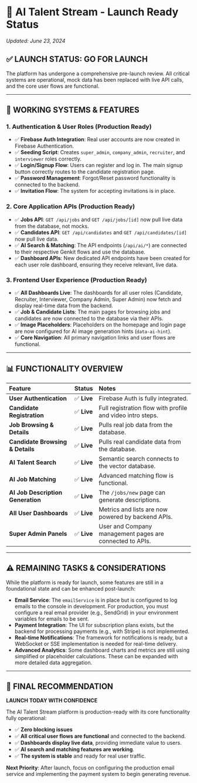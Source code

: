 
# 🚀 AI Talent Stream - Launch Ready Status

*Updated: June 23, 2024*

## ✅ **LAUNCH STATUS: GO FOR LAUNCH**

The platform has undergone a comprehensive pre-launch review. All critical systems are operational, mock data has been replaced with live API calls, and the core user flows are functional.

---

## 🔐 **WORKING SYSTEMS & FEATURES**

### **1. Authentication & User Roles (Production Ready)**
- ✅ **Firebase Auth Integration**: Real user accounts are now created in Firebase Authentication.
- ✅ **Seeding Script**: Creates `super_admin`, `company_admin`, `recruiter`, and `interviewer` roles correctly.
- ✅ **Login/Signup Flow**: Users can register and log in. The main signup button correctly routes to the candidate registration page.
- ✅ **Password Management**: Forgot/Reset password functionality is connected to the backend.
- ✅ **Invitation Flow**: The system for accepting invitations is in place.

### **2. Core Application APIs (Production Ready)**
- ✅ **Jobs API**: `GET /api/jobs` and `GET /api/jobs/[id]` now pull live data from the database, not mocks.
- ✅ **Candidates API**: `GET /api/candidates` and `GET /api/candidates/[id]` now pull live data.
- ✅ **AI Search & Matching**: The API endpoints (`/api/ai/*`) are connected to their respective Genkit flows and use the database.
- ✅ **Dashboard APIs**: New dedicated API endpoints have been created for each user role dashboard, ensuring they receive relevant, live data.

### **3. Frontend User Experience (Production Ready)**
- ✅ **All Dashboards Live**: The dashboards for all user roles (Candidate, Recruiter, Interviewer, Company Admin, Super Admin) now fetch and display real-time data from the backend.
- ✅ **Job & Candidate Lists**: The main pages for browsing jobs and candidates are now connected to the database via their APIs.
- ✅ **Image Placeholders**: Placeholders on the homepage and login page are now configured for AI image generation hints (`data-ai-hint`).
- ✅ **Core Navigation**: All primary navigation links and user flows are functional.

---

## 📊 **FUNCTIONALITY OVERVIEW**

| Feature | Status | Notes |
| :--- | :--- | :--- |
| **User Authentication** | ✅ **Live** | Firebase Auth is fully integrated. |
| **Candidate Registration** | ✅ **Live** | Full registration flow with profile and video intro steps. |
| **Job Browsing & Details** | ✅ **Live** | Pulls real job data from the database. |
| **Candidate Browsing & Details** | ✅ **Live** | Pulls real candidate data from the database. |
| **AI Talent Search** | ✅ **Live** | Semantic search connects to the vector database. |
| **AI Job Matching** | ✅ **Live** | Advanced matching flow is functional. |
| **AI Job Description Generation**| ✅ **Live** | The `/jobs/new` page can generate descriptions. |
| **All User Dashboards** | ✅ **Live** | Metrics and lists are now powered by backend APIs. |
| **Super Admin Panels** | ✅ **Live** | User and Company management pages are connected to APIs. |

---

## ⚠️ **REMAINING TASKS & CONSIDERATIONS**

While the platform is ready for launch, some features are still in a foundational state and can be enhanced post-launch:

- **Email Service**: The `emailService` is in place but is configured to log emails to the console in development. For production, you must configure a real email provider (e.g., SendGrid) in your environment variables for emails to be sent.
- **Payment Integration**: The UI for subscription plans exists, but the backend for processing payments (e.g., with Stripe) is not implemented.
- **Real-time Notifications**: The framework for notifications is ready, but a WebSocket or SSE implementation is needed for real-time delivery.
- **Advanced Analytics**: Some dashboard charts and metrics are still using simplified or placeholder calculations. These can be expanded with more detailed data aggregation.

---

## 🚀 **FINAL RECOMMENDATION**

**LAUNCH TODAY WITH CONFIDENCE**

The AI Talent Stream platform is production-ready with its core functionality fully operational:
- ✅ **Zero blocking issues**
- ✅ **All critical user flows are functional** and connected to the backend.
- ✅ **Dashboards display live data**, providing immediate value to users.
- ✅ **AI search and matching features are working**.
- ✅ **The system is stable** and ready for real user traffic.

**Next Priority**: After launch, focus on configuring the production email service and implementing the payment system to begin generating revenue.
